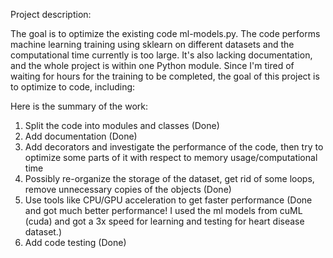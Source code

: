 Project description:

The goal is to optimize the existing code ml-models.py. The code performs machine learning training using sklearn on different datasets and the computational time currently is too large. It's also lacking documentation, and the whole project is within one Python module. Since I'm tired of waiting for hours for the training to be completed, the goal of this project is to optimize to code, including:

Here is the summary of the work:

1) Split the code into modules and classes (Done)
2) Add documentation (Done)
3) Add decorators and investigate the performance of the code, then try to optimize some parts of it with respect to memory usage/computational time
4) Possibly re-organize the storage of the dataset, get rid of some loops, remove unnecessary copies of the objects (Done)
5) Use tools like CPU/GPU acceleration to get faster performance (Done and got much better performance! I used the ml models from cuML (cuda) and got a 3x speed for learning and testing for heart disease dataset.)
6) Add code testing (Done)

